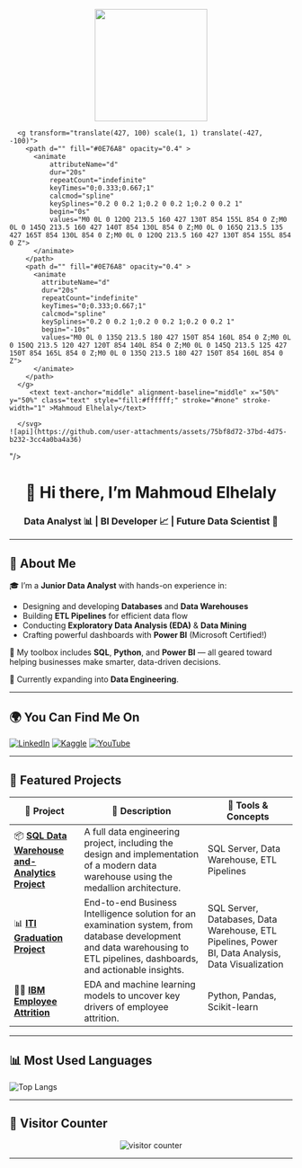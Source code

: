 <!-- Banner -->
<p align="center">
  <img src="
      <svg
        width="854"
        height="200"
        xmlns="http://www.w3.org/2000/svg"
        xmlns:xlink="http://www.w3.org/1999/xlink"
        style="z-index:1;position:relative"
        viewBox="0 0 854 200"
      >
        <style>
      .text {   font-size: 40px;   font-weight: 700;   font-family: -apple-system,BlinkMacSystemFont,Segoe UI,Helvetica,Arial,sans-serif,Apple Color Emoji,Segoe UI Emoji;  } .desc {   font-size: 20px;   font-weight: 500;   font-family: -apple-system,BlinkMacSystemFont,Segoe UI,Helvetica,Arial,sans-serif,Apple Color Emoji,Segoe UI Emoji;  } 
      .text, .desc {   animation: fadeIn 1.2s ease-in-out forwards;  } @keyframes fadeIn {   from {     opacity: 0;   }   to {     opacity: 1;   }  } 
    </style>
        
        
      <g transform="translate(427, 100) scale(1, 1) translate(-427, -100)">
        <path d="" fill="#0E76A8" opacity="0.4" >
          <animate
              attributeName="d"
              dur="20s"
              repeatCount="indefinite"
              keyTimes="0;0.333;0.667;1"
              calcmod="spline"
              keySplines="0.2 0 0.2 1;0.2 0 0.2 1;0.2 0 0.2 1"
              begin="0s"
              values="M0 0L 0 120Q 213.5 160 427 130T 854 155L 854 0 Z;M0 0L 0 145Q 213.5 160 427 140T 854 130L 854 0 Z;M0 0L 0 165Q 213.5 135 427 165T 854 130L 854 0 Z;M0 0L 0 120Q 213.5 160 427 130T 854 155L 854 0 Z">
          </animate>
        </path>
        <path d="" fill="#0E76A8" opacity="0.4" >
          <animate
            attributeName="d"
            dur="20s"
            repeatCount="indefinite"
            keyTimes="0;0.333;0.667;1"
            calcmod="spline"
            keySplines="0.2 0 0.2 1;0.2 0 0.2 1;0.2 0 0.2 1"
            begin="-10s"
            values="M0 0L 0 135Q 213.5 180 427 150T 854 160L 854 0 Z;M0 0L 0 150Q 213.5 120 427 120T 854 140L 854 0 Z;M0 0L 0 145Q 213.5 125 427 150T 854 165L 854 0 Z;M0 0L 0 135Q 213.5 180 427 150T 854 160L 854 0 Z">
          </animate>
        </path>
      </g>
         <text text-anchor="middle" alignment-baseline="middle" x="50%" y="50%" class="text" style="fill:#ffffff;" stroke="#none" stroke-width="1" >Mahmoud Elhelaly</text>
        
      </svg>
    ![api](https://github.com/user-attachments/assets/75bf8d72-37bd-4d75-b232-3cc4a0ba4a36)
"/>
</p>

<h1 align="center">👋 Hi there, I’m Mahmoud Elhelaly</h1>
<h3 align="center">Data Analyst 📊 | BI Developer 📈 | Future Data Scientist 🤖</h3>

---

## 💫 About Me

🎓 I’m a **Junior Data Analyst** with hands-on experience in:

- Designing and developing **Databases** and **Data Warehouses**
- Building **ETL Pipelines** for efficient data flow
- Conducting **Exploratory Data Analysis (EDA)** & **Data Mining**
- Crafting powerful dashboards with **Power BI** (Microsoft Certified!)

🧰 My toolbox includes **SQL**, **Python**, and **Power BI** — all geared toward helping businesses make smarter, data-driven decisions.

🚀 Currently expanding into **Data Engineering**.

---

## 🌍 You Can Find Me On

[![LinkedIn](https://img.shields.io/badge/LinkedIn-%230077B5.svg?style=for-the-badge&logo=linkedin&logoColor=white)](https://www.linkedin.com/in/mahmoud--elhelaly/)
[![Kaggle](https://img.shields.io/badge/Kaggle-%23121011.svg?style=for-the-badge&logo=kaggle&logoColor=white)](https://www.kaggle.com/mahmoudelhelaly)
[![YouTube](https://img.shields.io/badge/YouTube-%23FF0000.svg?style=for-the-badge&logo=YouTube&logoColor=white)](https://www.youtube.com/@mahmoudelhelaly3522)

---

## 📌 Featured Projects

| 💼 Project                      | 📝 Description | 🧰 Tools & Concepts |
|---------------------------------|----------------|--------------------|
| 📦 [**SQL Data Warehouse and-Analytics Project**](https://github.com/MGmahmoud/SQL-Data-Warehouse-Project) | A full data engineering project, including the design and implementation of a modern data warehouse using the medallion architecture. | SQL Server, Data Warehouse, ETL Pipelines |
| 📊 [**ITI Graduation Project**](https://github.com/MGmahmoud/ITI-Graduation-Project) | End-to-end Business Intelligence solution for an examination system, from database development and data warehousing to ETL pipelines, dashboards, and actionable insights. | SQL Server, Databases, Data Warehouse, ETL Pipelines, Power BI, Data Analysis, Data Visualization |
| 👩‍💼 [**IBM Employee Attrition**](https://github.com/MGmahmoud/Data-Analysis-Visualization-Projects/tree/main/Python/01-IBM-Employee-Attrition-EDA) | EDA and machine learning models to uncover key drivers of employee attrition. | Python, Pandas, Scikit-learn |

---

## 📊 Most Used Languages

![Top Langs](https://github-readme-stats.vercel.app/api/top-langs/?username=MGmahmoud&theme=dark&hide_border=false&layout=compact)

---

## 👣 Visitor Counter

<p align="center">
  <img src="https://profile-counter.glitch.me/MGmahmoud/count.svg" alt="visitor counter"/>
</p>

---
